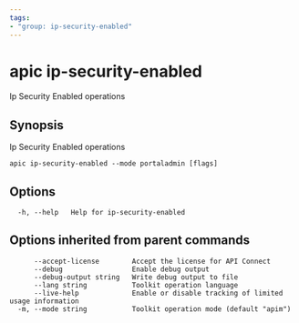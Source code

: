 ```yaml
---
tags:
- "group: ip-security-enabled"
---
```

# apic ip-security-enabled

Ip Security Enabled operations

## Synopsis

Ip Security Enabled operations

```
apic ip-security-enabled --mode portaladmin [flags]
```

## Options

```
  -h, --help   Help for ip-security-enabled
```

## Options inherited from parent commands

```
      --accept-license        Accept the license for API Connect
      --debug                 Enable debug output
      --debug-output string   Write debug output to file
      --lang string           Toolkit operation language
      --live-help             Enable or disable tracking of limited usage information
  -m, --mode string           Toolkit operation mode (default "apim")
```

